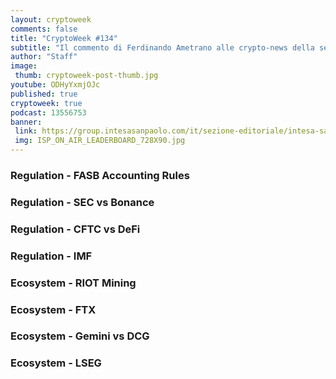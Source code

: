 ```yaml
---
layout: cryptoweek
comments: false
title: "CryptoWeek #134"
subtitle: "Il commento di Ferdinando Ametrano alle crypto-news della settimana."
author: "Staff"
image:
 thumb: cryptoweek-post-thumb.jpg
youtube: ODHyYxmjOJc
published: true
cryptoweek: true
podcast: 13556753
banner:
 link: https://group.intesasanpaolo.com/it/sezione-editoriale/intesa-sanpaolo-on-air?utm_campaign=GoldInstitute&utm_source=GoldInstitute&utm_medium=Banner_CPM&utm_content=DisplayAwareness&utm_term=GoldInstitute_Banner_CPM_GoldInstitute_
 img: ISP_ON_AIR_LEADERBOARD_728X90.jpg
---
```



### Regulation - FASB Accounting Rules

### Regulation - SEC vs Bonance

### Regulation - CFTC vs DeFi

### Regulation - IMF

### Ecosystem - RIOT Mining

### Ecosystem - FTX

### Ecosystem - Gemini vs DCG

### Ecosystem - LSEG
